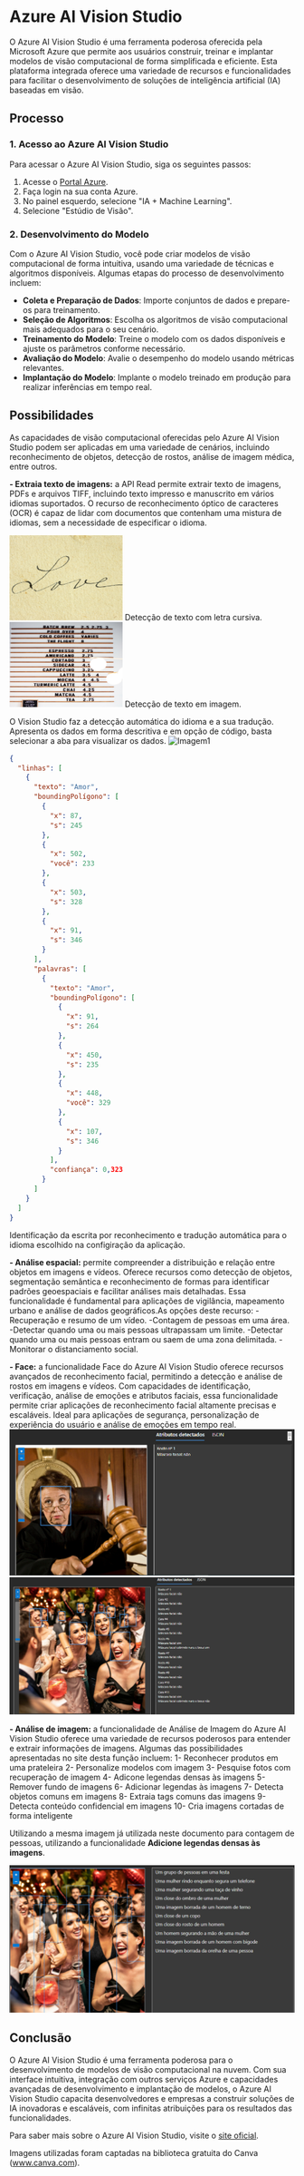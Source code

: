# Azure AI Vision Studio

O Azure AI Vision Studio é uma ferramenta poderosa oferecida pela Microsoft Azure que permite aos usuários construir, treinar e implantar modelos de visão computacional de forma simplificada e eficiente. Esta plataforma integrada oferece uma variedade de recursos e funcionalidades para facilitar o desenvolvimento de soluções de inteligência artificial (IA) baseadas em visão.

## Processo

### 1. Acesso ao Azure AI Vision Studio

Para acessar o Azure AI Vision Studio, siga os seguintes passos:

1. Acesse o [Portal Azure](https://portal.azure.com/).
2. Faça login na sua conta Azure.
3. No painel esquerdo, selecione "IA + Machine Learning".
4. Selecione "Estúdio de Visão".

### 2. Desenvolvimento do Modelo

Com o Azure AI Vision Studio, você pode criar modelos de visão computacional de forma intuitiva, usando uma variedade de técnicas e algoritmos disponíveis. Algumas etapas do processo de desenvolvimento incluem:

- **Coleta e Preparação de Dados**: Importe conjuntos de dados e prepare-os para treinamento.
- **Seleção de Algoritmos**: Escolha os algoritmos de visão computacional mais adequados para o seu cenário.
- **Treinamento do Modelo**: Treine o modelo com os dados disponíveis e ajuste os parâmetros conforme necessário.
- **Avaliação do Modelo**: Avalie o desempenho do modelo usando métricas relevantes.
- **Implantação do Modelo**: Implante o modelo treinado em produção para realizar inferências em tempo real.

## Possibilidades

As capacidades de visão computacional oferecidas pelo Azure AI Vision Studio podem ser aplicadas em uma variedade de cenários, incluindo reconhecimento de objetos, detecção de rostos, análise de imagem médica, entre outros.

**- Extraia texto de imagens:** a API Read permite extrair texto de imagens, PDFs e arquivos TIFF, incluindo texto impresso e manuscrito em vários idiomas suportados. O recurso de reconhecimento óptico de caracteres (OCR) é capaz de lidar com documentos que contenham uma mistura de idiomas, sem a necessidade de especificar o idioma. 

<img src="inputs/imagem1.png" alt="Imagem1" width="200" height="150">  Detecção de texto com letra cursiva.  <img src="inputs/imagem2.png" alt="Imagem2" width="200" height="150"> Detecção de texto em imagem. 

O Vision Studio faz a detecção automática do idioma e a sua tradução. Apresenta os dados em forma descritiva e em opção de código, basta selecionar a aba para visualizar os dados.
<img src="output/imagem 1.png" alt="Imagem1" width="400" height="150"> <br> 
```json
{
  "linhas": [
    {
      "texto": "Amor",
      "boundingPolígono": [
        {
          "x": 87,
          "s": 245
        },
        {
          "x": 502,
          "você": 233
        },
        {
          "x": 503,
          "s": 328
        },
        {
          "x": 91,
          "s": 346
        }
      ],
      "palavras": [
        {
          "texto": "Amor",
          "boundingPolígono": [
            {
              "x": 91,
              "s": 264
            },
            {
              "x": 450,
              "s": 235
            },
            {
              "x": 448,
              "você": 329
            },
            {
              "x": 107,
              "s": 346
            }
          ],
          "confiança": 0,323
        }
      ]
    }
  ]
}
```


Identificação da escrita por reconhecimento e tradução automática para o idioma escolhido na configiração da aplicação.  

**- Análise espacial:** permite compreender a distribuição e relação entre objetos em imagens e vídeos. Oferece recursos como detecção de objetos, segmentação semântica e reconhecimento de formas para identificar padrões geoespaciais e facilitar análises mais detalhadas. Essa funcionalidade é fundamental para aplicações de vigilância, mapeamento urbano e análise de dados geográficos.As opções deste recurso:
-Recuperação e resumo de um vídeo.
-Contagem de pessoas em uma área.
-Detectar quando uma ou mais pessoas ultrapassam um limite.
-Detectar quando uma ou mais pessoas entram ou saem de uma zona delimitada.
-Monitorar o distanciamento social.

**- Face:** a funcionalidade Face do Azure AI Vision Studio oferece recursos avançados de reconhecimento facial, permitindo a detecção e análise de rostos em imagens e vídeos. Com capacidades de identificação, verificação, análise de emoções e atributos faciais, essa funcionalidade permite criar aplicações de reconhecimento facial altamente precisas e escaláveis. Ideal para aplicações de segurança, personalização de experiência do usuário e análise de emoções em tempo real.
![Imagem 3](output/imagem3.png)
![Imagem 4](output/imagem4.png)

**- Análise de imagem:** a funcionalidade de Análise de Imagem do Azure AI Vision Studio oferece uma variedade de recursos poderosos para entender e extrair informações de imagens. Algumas das possibilidades apresentadas no site desta função incluem:
1- Reconhecer produtos em uma prateleira
2- Personalize modelos com imagem 
3- Pesquise fotos com recuperação de imagem
4- Adicone legendas densas às imagens 
5- Remover fundo de imagens
6- Adicionar legendas às imagens
7- Detecta objetos comuns em imagens
8- Extraia tags comuns das imagens 
9- Detecta conteúdo confidencial em imagens
10- Cria imagens cortadas de forma inteligente

Utilizando a mesma imagem já utilizada neste documento para contagem de pessoas, utilizando a funcionalidade **Adicione legendas densas às imagens**.

![Descrição da imagem](output/imagem5.png)


## Conclusão

O Azure AI Vision Studio é uma ferramenta poderosa para o desenvolvimento de modelos de visão computacional na nuvem. Com sua interface intuitiva, integração com outros serviços Azure e capacidades avançadas de desenvolvimento e implantação de modelos, o Azure AI Vision Studio capacita desenvolvedores e empresas a construir soluções de IA inovadoras e escaláveis, com infinitas atribuições para os resultados das funcionalidades.

Para saber mais sobre o Azure AI Vision Studio, visite o [site oficial](https://azure.microsoft.com/en-us/services/cognitive-services/computer-vision/).


Imagens utilizadas foram captadas na biblioteca gratuita do Canva (www.canva.com).

